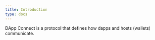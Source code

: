 ```yaml
---
title: Introduction
type: docs
---
```



DApp Connect is a protocol that defines how dapps and hosts (wallets) communicate.

